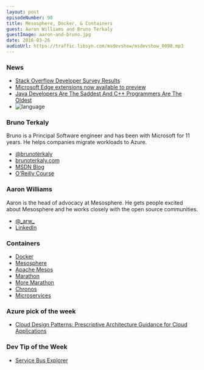 ```yaml
---
layout: post
episodeNumber: 98
title: Mesosphere, Docker, & Containers
guest: Aaron Williams and Bruno Terkaly
guestImage: aaron-and-bruno.jpg
date: 2016-03-26
audioUrl: https://traffic.libsyn.com/msdevshow/msdevshow_0098.mp3
---
```


### News

 - [Stack Overflow Developer Survey Results](http://stackoverflow.com/research/developer-survey-2016)
 - [Microsoft Edge extensions now available to preview](https://blogs.windows.com/msedgedev/2016/03/17/preview-extensions/)
 - [Java Developers Are The Saddest And C++ Programmers Are The Oldest](http://fossbytes.com/swift-programmers-beard-java-saddest-cpp-oldest-developer-survey/)
  - ![language](language.gif)

### Bruno Terkaly

Bruno is a Principal Software engineer and has been with Microsoft for 11 years. He helps companies migrate workloads to Azure.

 - [@brunoterkaly](https://twitter.com/brunoterkaly)
 - [brunoterkaly.com](http://www.brunoterkaly.com/)
 - [MSDN Blog](https://blogs.msdn.microsoft.com/brunoterkaly/)
 - [O'Reilly Course](http://shop.oreilly.com/product/0636920044000.do)

### Aaron Williams

Aaron is the head of advocacy at Mesosphere. He gets people excited about Mesosphere and he works closely with the open source communities.

 - [@\_arw\_](https://twitter.com/_arw_)
 - [LinkedIn](https://www.linkedin.com/in/aaronwilliams)

### Containers

 - [Docker](https://www.docker.com/)
 - [Mesosphere](https://mesosphere.com/)
 - [Apache Mesos](http://mesos.apache.org/)
 - [Marathon](https://mesosphere.github.io/marathon/)
  - [More Marathon](https://github.com/mesosphere/marathon)
 - [Chronos](https://mesos.github.io/chronos/docs/)
 - [Microservices](https://azure.microsoft.com/en-us/blog/microservices-an-application-revolution-powered-by-the-cloud/)
 
### Azure pick of the week

 - [Cloud Design Patterns: Prescriptive Architecture Guidance for Cloud Applications](https://msdn.microsoft.com/en-us/library/dn600223.aspx)

### Dev Tip of the Week

 - [Service Bus Explorer](https://github.com/paolosalvatori/ServiceBusExplorer)

